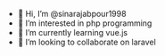 - 👋 Hi, I’m @sinarajabpour1998
- 👀 I’m interested in php programming
- 🌱 I’m currently learning vue.js
- 💞️ I’m looking to collaborate on laravel
